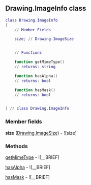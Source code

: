 ## Drawing.ImageInfo class


```lua
class Drawing.ImageInfo
{
    // Member Fields

    size; // Drawing.ImageSize


    // Functions

    function getMimeType()
    // returns: string

    function hasAlpha()
    // returns: bool

    function hasMask()
    // returns: bool


} // class Drawing.ImageInfo
```



### Member fields

**size** ([Drawing.ImageSize](../Drawing/ImageSize.md)) - ![size]


### Methods


[getMimeType](../Drawing/ImageInfo/getMimeType.md) - ![__BRIEF]


[hasAlpha](../Drawing/ImageInfo/hasAlpha.md) - ![__BRIEF]


[hasMask](../Drawing/ImageInfo/hasMask.md) - ![__BRIEF]


